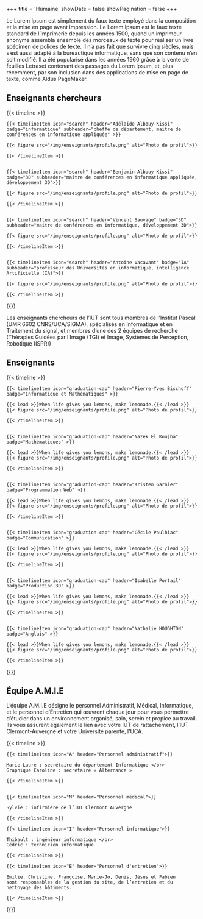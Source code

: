 +++
title = 'Humaine'
showDate = false
showPagination = false
+++

Le Lorem Ipsum est simplement du faux texte employé dans la composition et la mise en page avant impression. Le Lorem Ipsum est le faux texte standard de l’imprimerie depuis les années 1500, quand un imprimeur anonyme assembla ensemble des morceaux de texte pour réaliser un livre spécimen de polices de texte. Il n’a pas fait que survivre cinq siècles, mais s’est aussi adapté à la bureautique informatique, sans que son contenu n’en soit modifié. Il a été popularisé dans les années 1960 grâce à la vente de feuilles Letraset contenant des passages du Lorem Ipsum, et, plus récemment, par son inclusion dans des applications de mise en page de texte, comme Aldus PageMaker.

## Enseignants chercheurs

{{< timeline >}}

    {{< timelineItem icon="search" header="Adélaïde Albouy-Kissi" badge="informatique" subheader="cheffe de département, maitre de conférences en informatique appliquée" >}}

    {{< figure src="/img/enseignants/profile.png" alt="Photo de profil">}}

    {{< /timelineItem >}}


    {{< timelineItem icon="search" header="Benjamin Albouy-Kissi" badge="3D" subheader="maitre de conférences en informatique appliquée, développement 3D">}}

    {{< figure src="/img/enseignants/profile.png" alt="Photo de profil">}}

    {{< /timelineItem >}}


    {{< timelineItem icon="search" header="Vincent Sauvage" badge="3D" subheader="maitre de conférences en informatique, développement 3D">}}

    {{< figure src="/img/enseignants/profile.png" alt="Photo de profil">}}

    {{< /timelineItem >}}


    {{< timelineItem icon="search" header="Antoine Vacavant" badge="IA" subheader="professeur des Universités en informatique, intelligence Artificielle (IA)">}}

    {{< figure src="/img/enseignants/profile.png" alt="Photo de profil">}}
    
    {{< /timelineItem >}}

{{</timeline >}}

Les enseignants chercheurs de l’IUT sont tous membres de l’Institut Pascal (UMR 6602 CNRS/UCA/SIGMA), spécialisés en Informatique et en Traitement du signal, et membres d’une des 2 équipes de recherche  (Thérapies Guidées par l’Image (TGI) et Image, Systèmes de Perception, Robotique (ISPR))

## Enseignants

{{< timeline >}}


    {{< timelineItem icon="graduation-cap" header="Pierre-Yves Bischoff" badge="Informatique et Mathématiques" >}}

    {{< lead >}}When life gives you lemons, make lemonade.{{< /lead >}}
    {{< figure src="/img/enseignants/profile.png" alt="Photo de profil">}}

    {{< /timelineItem >}}


    {{< timelineItem icon="graduation-cap" header="Nazek El Koujha" badge="Mathématiques" >}}

    {{< lead >}}When life gives you lemons, make lemonade.{{< /lead >}}
    {{< figure src="/img/enseignants/profile.png" alt="Photo de profil">}}

    {{< /timelineItem >}}


    {{< timelineItem icon="graduation-cap" header="Kristen Garnier" badge="Programmation Web" >}}

    {{< lead >}}When life gives you lemons, make lemonade.{{< /lead >}}
    {{< figure src="/img/enseignants/profile.png" alt="Photo de profil">}}

    {{< /timelineItem >}}


    {{< timelineItem icon="graduation-cap" header="Cécile Paulhiac" badge="Communication" >}}

    {{< lead >}}When life gives you lemons, make lemonade.{{< /lead >}}
    {{< figure src="/img/enseignants/profile.png" alt="Photo de profil">}}

    {{< /timelineItem >}}


    {{< timelineItem icon="graduation-cap" header="Isabelle Portail" badge="Production 3D" >}}

    {{< lead >}}When life gives you lemons, make lemonade.{{< /lead >}}
    {{< figure src="/img/enseignants/profile.png" alt="Photo de profil">}}

    {{< /timelineItem >}}


    {{< timelineItem icon="graduation-cap" header="Nathalie HOUGHTON" badge="Anglais" >}}

    {{< lead >}}When life gives you lemons, make lemonade.{{< /lead >}}
    {{< figure src="/img/enseignants/profile.png" alt="Photo de profil">}}

    {{< /timelineItem >}}
    

{{</timeline >}}


## Équipe A.M.I.E

L’équipe A.M.I.E désigne le personnel Administratif, Médical, Informatique, et le personnel d’Entretien qui œuvrent chaque jour pour vous permettre d’étudier dans un environnement organisé, sain, serein et propice au travail. Ils vous assurent également le lien avec votre IUT de rattachement, l’IUT Clermont-Auvergne et votre Université parente, l’UCA.

{{< timeline >}}

    {{< timelineItem icon="A" header="Personnel administratif">}}

    Marie-Laure : secrétaire du département Informatique </br>
    Graphique Caroline : secrétaire « Alternance »

    {{< /timelineItem >}}


    {{< timelineItem icon="M" header="Personnel médical">}}
    
    Sylvie : infirmière de l’IUT Clermont Auvergne

    {{< /timelineItem >}}

    {{< timelineItem icon="I" header="Personnel informatique">}}

    Thibault : ingénieur informatique </br>
    Cédric : technicien informatique

    {{< /timelineItem >}}

    {{< timelineItem icon="E" header="Personnel d'entretien">}}
    
    Emilie, Christine, Françoise, Marie-Jo, Denis, Jésus et Fabien 
    sont responsables de la gestion du site, de l’entretien et du 
    nettoyage des bâtiments.
    
    {{< /timelineItem >}}

{{</timeline >}}
